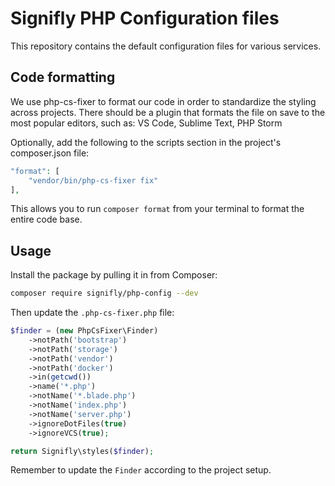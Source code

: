 # Signifly PHP Configuration files

This repository contains the default configuration files for various services.

## Code formatting

We use php-cs-fixer to format our code in order to standardize the styling across projects. There should be a plugin that formats the file on save to the most popular editors, such as: VS Code, Sublime Text, PHP Storm

Optionally, add the following to the scripts section in the project's composer.json file:

```php
"format": [
    "vendor/bin/php-cs-fixer fix"
],
```

This allows you to run `composer format` from your terminal to format the entire code base.

## Usage

Install the package by pulling it in from Composer:

```bash
composer require signifly/php-config --dev
```

Then update the `.php-cs-fixer.php` file:

```php
$finder = (new PhpCsFixer\Finder)
    ->notPath('bootstrap')
    ->notPath('storage')
    ->notPath('vendor')
    ->notPath('docker')
    ->in(getcwd())
    ->name('*.php')
    ->notName('*.blade.php')
    ->notName('index.php')
    ->notName('server.php')
    ->ignoreDotFiles(true)
    ->ignoreVCS(true);

return Signifly\styles($finder);
```

Remember to update the `Finder` according to the project setup.
